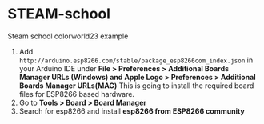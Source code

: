 # STEAM-school
Steam school colorworld23 example

1. Add `http://arduino.esp8266.com/stable/package_esp8266com_index.json` in your Arduino IDE under **File > Preferences > Additional Boards Manager URLs (Windows) and Apple Logo > Preferences > Additional Boards Manager URLs(MAC)**
This is going to install the required board files for ESP8266 based hardware.
2. Go to **Tools > Board > Board Manager**
3. Search for esp8266 and install **esp8266 from ESP8266 community**
